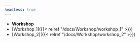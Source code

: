 ```yaml
---
headless: true
---
```


-   **Workshop**
    <!-- - [p5]({{< relref "/docs/shortcodes/p5" >}}) -->
-   [Workshop_1]({{< relref "/docs/Workshop/workshop_1" >}})
-   [Workshop_2]({{< relref "/docs/Workshop/workshop_2" >}})
    <!-- - [Buttons]({{< relref "/docs/shortcodes/buttons" >}})
-   [Columns]({{< relref "/docs/shortcodes/columns" >}})
-   [Expand]({{< relref "/docs/shortcodes/expand" >}})
-   [Hints]({{< relref "/docs/shortcodes/hints" >}})
-   [Katex]({{< relref "/docs/shortcodes/katex" >}})
-   [Mermaid]({{< relref "/docs/shortcodes/mermaid" >}})
-   [Tabs]({{< relref "/docs/shortcodes/tabs" >}}) -->
    <br />
